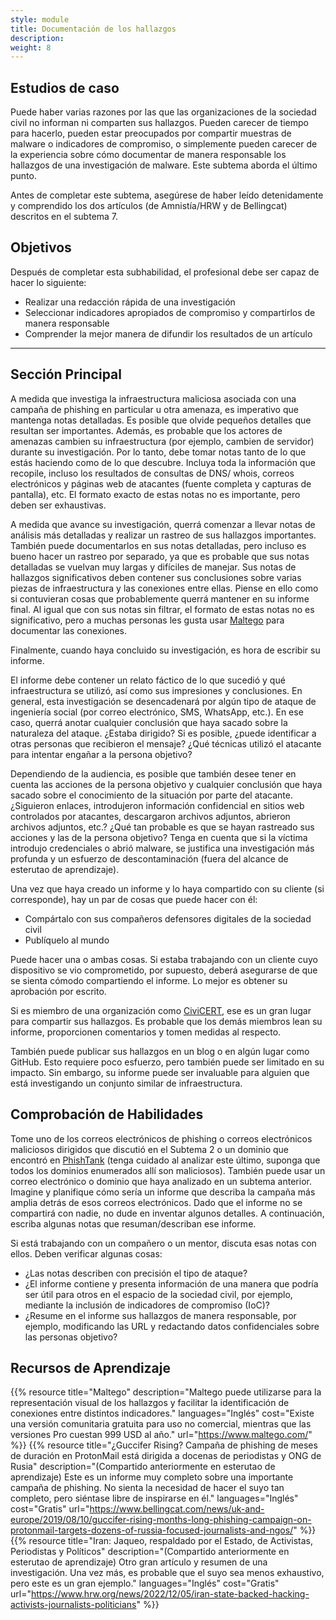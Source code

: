 ```yaml
---
style: module
title: Documentación de los hallazgos
description: 
weight: 8
---
```


## Estudios de caso

Puede haber varias razones por las que las organizaciones de la sociedad civil no informan ni comparten sus hallazgos. Pueden carecer de tiempo para hacerlo, pueden estar preocupados por compartir muestras de malware o indicadores de compromiso, o simplemente pueden carecer de la experiencia sobre cómo documentar de manera responsable los hallazgos de una investigación de malware. Este subtema aborda el último punto.

Antes de completar este subtema, asegúrese de haber leído detenidamente y comprendido los dos artículos (de Amnistía/HRW y de Bellingcat) descritos en el subtema 7.

## Objetivos

Después de completar esta subhabilidad, el profesional debe ser capaz de hacer lo siguiente:

- Realizar una redacción rápida de una investigación
- Seleccionar indicadores apropiados de compromiso y compartirlos de manera responsable
- Comprender la mejor manera de difundir los resultados de un artículo

---
## Sección Principal

A medida que investiga la infraestructura maliciosa asociada con una campaña de phishing en particular u otra amenaza, es imperativo que mantenga notas detalladas. Es posible que olvide pequeños detalles que resultan ser importantes. Además, es probable que los actores de amenazas cambien su infraestructura (por ejemplo, cambien de servidor) durante su investigación. Por lo tanto, debe tomar notas tanto de lo que estás haciendo como de lo que descubre. Incluya toda la información que recopile, incluso los resultados de consultas de DNS/ whois, correos electrónicos y páginas web de atacantes (fuente completa y capturas de pantalla), etc. El formato exacto de estas notas no es importante, pero deben ser exhaustivas.

A medida que avance su investigación, querrá comenzar a llevar notas de análisis más detalladas y realizar un rastreo de sus hallazgos importantes. También puede documentarlos en sus notas detalladas, pero incluso es bueno hacer un rastreo por separado, ya que es probable que sus notas detalladas se vuelvan muy largas y difíciles de manejar. Sus notas de hallazgos significativos deben contener sus conclusiones sobre varias piezas de infraestructura y las conexiones entre ellas. Piense en ello como si contuvieran cosas que probablemente querrá mantener en su informe final. Al igual que con sus notas sin filtrar, el formato de estas notas no es significativo, pero a muchas personas les gusta usar [Maltego](https://www.maltego.com/) para documentar las conexiones.

Finalmente, cuando haya concluido su investigación, es hora de escribir su informe.

El informe debe contener un relato fáctico de lo que sucedió y qué infraestructura se utilizó, así como sus impresiones y conclusiones. En general, esta investigación se desencadenará por algún tipo de ataque de ingeniería social (por correo electrónico, SMS, WhatsApp, etc.). En ese caso, querrá anotar cualquier conclusión que haya sacado sobre la naturaleza del ataque. ¿Estaba dirigido? Si es posible, ¿puede identificar a otras personas que recibieron el mensaje? ¿Qué técnicas utilizó el atacante para intentar engañar a la persona objetivo?

Dependiendo de la audiencia, es posible que también desee tener en cuenta las acciones de la persona objetivo y cualquier conclusión que haya sacado sobre el conocimiento de la situación por parte del atacante. ¿Siguieron enlaces, introdujeron información confidencial en sitios web controlados por atacantes, descargaron archivos adjuntos, abrieron archivos adjuntos, etc.? ¿Qué tan probable es que se hayan rastreado sus acciones y las de la persona objetivo? Tenga en cuenta que si la víctima introdujo credenciales o abrió malware, se justifica una investigación más profunda y un esfuerzo de descontaminación (fuera del alcance de esterutao de aprendizaje).

Una vez que haya creado un informe y lo haya compartido con su cliente (si corresponde), hay un par de cosas que puede hacer con él:

- Compártalo con sus compañeros defensores digitales de la sociedad civil
- Publíquelo al mundo

Puede hacer una o ambas cosas. Si estaba trabajando con un cliente cuyo dispositivo se vio comprometido, por supuesto, deberá asegurarse de que se sienta cómodo compartiendo el informe. Lo mejor es obtener su aprobación por escrito.

Si es miembro de una organización como [CiviCERT](https://www.civicert.org/), ese es un gran lugar para compartir sus hallazgos. Es probable que los demás miembros lean su informe, proporcionen comentarios y tomen medidas al respecto.

También puede publicar sus hallazgos en un blog o en algún lugar como GitHub. Esto requiere poco esfuerzo, pero también puede ser limitado en su impacto. Sin embargo, su informe puede ser invaluable para alguien que está investigando un conjunto similar de infraestructura.

## Comprobación de Habilidades

Tome uno de los correos electrónicos de phishing o correos electrónicos maliciosos dirigidos que discutió en el Subtema 2 o un dominio que encontró en [PhishTank](https://phishtank.org/) (tenga cuidado al analizar este último, suponga que todos los dominios enumerados allí son maliciosos). También puede usar un correo electrónico o dominio que haya analizado en un subtema anterior. Imagine y planifique cómo sería un informe que describa la campaña más amplia detrás de esos correos electrónicos. Dado que el informe no se compartirá con nadie, no dude en inventar algunos detalles. A continuación, escriba algunas notas que resuman/describan ese informe.

Si está trabajando con un compañero o un mentor, discuta esas notas con ellos. Deben verificar algunas cosas:

- ¿Las notas describen con precisión el tipo de ataque?
- ¿El informe contiene y presenta información de una manera que podría ser útil para otros en el espacio de la sociedad civil, por ejemplo, mediante la inclusión de indicadores de compromiso (IoC)?
- ¿Resume en el informe sus hallazgos de manera responsable, por ejemplo, modificando las URL y redactando datos confidenciales sobre las personas objetivo?

## Recursos de Aprendizaje

{{% resource title="Maltego" description="Maltego puede utilizarse para la representación visual de los hallazgos y facilitar la identificación de conexiones entre distintos indicadores." languages="Inglés" cost="Existe una versión comunitaria gratuita para uso no comercial, mientras que las versiones Pro cuestan 999 USD al año." url="https://www.maltego.com/" %}}
{{% resource title="¿Guccifer Rising? Campaña de phishing de meses de duración en ProtonMail está dirigida a docenas de periodistas y ONG de Rusia" description="(Compartido anteriormente en esterutao de aprendizaje) Este es un informe muy completo sobre una importante campaña de phishing. No sienta la necesidad de hacer el suyo tan completo, pero siéntase libre de inspirarse en él." languages="Inglés" cost="Gratis" url="https://www.bellingcat.com/news/uk-and-europe/2019/08/10/guccifer-rising-months-long-phishing-campaign-on-protonmail-targets-dozens-of-russia-focused-journalists-and-ngos/" %}}
{{% resource title="Iran: Jaqueo, respaldado por el Estado, de Activistas, Periodistas y Políticos" description="(Compartido anteriormente en esterutao de aprendizaje) Otro gran artículo y resumen de una investigación. Una vez más, es probable que el suyo sea menos exhaustivo, pero este es un gran ejemplo." languages="Inglés" cost="Gratis" url="https://www.hrw.org/news/2022/12/05/iran-state-backed-hacking-activists-journalists-politicians" %}}
